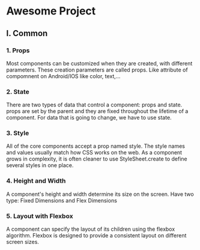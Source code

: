 # Awesome Project

## I. Common
### 1. Props
Most components can be customized when they are created, with different parameters. These creation parameters are called props.
Like attribute of compomnent on Android/IOS like color, text,...
### 2. State
There are two types of data that control a component: props and state. props are set by the parent and they are fixed throughout the lifetime of a component. For data that is going to change, we have to use state.
### 3. Style
All of the core components accept a prop named style. The style names and values usually match how CSS works on the web. As a component grows in complexity, it is often cleaner to use StyleSheet.create to define several styles in one place.
### 4. Height and Width
A component's height and width determine its size on the screen. Have two type: Fixed Dimensions and Flex Dimensions
### 5. Layout with Flexbox
A component can specify the layout of its children using the flexbox algorithm. Flexbox is designed to provide a consistent layout on different screen sizes.
